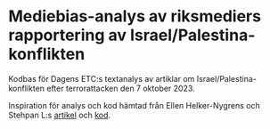 # Mediebias-analys av riksmediers rapportering av Israel/Palestina-konflikten

Kodbas för Dagens ETC:s textanalys av artiklar om Israel/Palestina-konflikten efter terrorattacken den 7 oktober 2023.

Inspiration för analys och kod hämtad från Ellen Helker-Nygrens och Stehpan L:s [artikel](https://ellenhelkernygren.substack.com/p/stark-pro-israelisk-bias-i-dagens) och [kod](https://github.com/ellenhn/dn-medie-bias-gaza).

